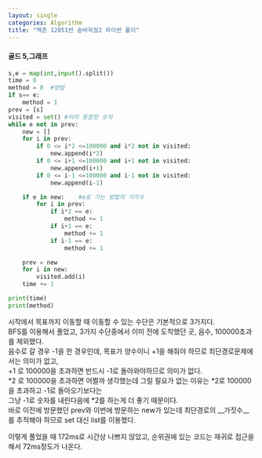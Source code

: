 ```yaml
---
layout: single
categories: Algorithm
title: "백준 12851번 숨바꼭질2 파이썬 풀이"
---
```

#### 골드 5,그래프

```py
s,e = map(int,input().split())
time = 0
method = 0  #방법
if s== e:
    method = 1
prev = [s]
visited = set() #이미 등장한 숫자
while e not in prev:
    new = []
    for i in prev:
        if 0 <= i*2 <=100000 and i*2 not in visited:
            new.append(i*2)
        if 0 <= i+1 <=100000 and i+1 not in visited:
            new.append(i+1)
        if 0 <= i-1 <=100000 and i-1 not in visited:
            new.append(i-1)

    if e in new:    #e로 가는 방법의 가지수
        for i in prev:
            if i*2 == e:
                method += 1
            if i+1 == e:
                method += 1
            if i-1 == e:
                method += 1

    prev = new
    for i in new:
        visited.add(i)
    time += 1

print(time)
print(method)
```
시작에서 목표까지 이동할 때 이동할 수 있는 수단은 기본적으로 3가지다.<br>
BFS를 이용해서 풀었고, 3가지 수단중에서 이미 전에 도착했던 곳, 음수, 100000초과를 제외했다.<br>
음수로 갈 경우 -1을 한 경우인데, 목표가 양수이니 +1을 해줘야 하므로 최단경로문제에서는 의미가 없고,<br>
+1 로 100000을 초과하면 반드시 -1로 돌아와야하므로 의미가 없다.<br>
*2 로 100000을 초과하면 어쩔까 생각했는데 그럴 필요가 없는 이유는 *2로 100000을 초과하고 -1로 돌아오기보다는<br>
그냥 -1로 숫자를 내린다음에 *2를 하는게 더 좋기 때문이다.<br>
바로 이전에 방문했던 prev와 이번에 방문하는 new가 있는데 최단경로의 __가짓수__를 추적해야 하므로 set 대신 list를 이용했다.<br>

이렇게 풀었을 때 172ms로 시간상 나쁘지 않았고, 순위권에 있는 코드는 재귀로 접근을 해서 72ms정도가 나온다.
